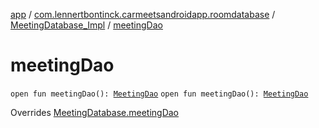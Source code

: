 [app](../../index.md) / [com.lennertbontinck.carmeetsandroidapp.roomdatabase](../index.md) / [MeetingDatabase_Impl](index.md) / [meetingDao](./meeting-dao.md)

# meetingDao

`open fun meetingDao(): `[`MeetingDao`](../-meeting-dao/index.md)
`open fun meetingDao(): `[`MeetingDao`](../-meeting-dao/index.md)

Overrides [MeetingDatabase.meetingDao](../-meeting-database/meeting-dao.md)

